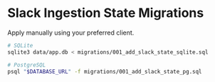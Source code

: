 # Slack Ingestion State Migrations

Apply manually using your preferred client.

```bash
# SQLite
sqlite3 data/app.db < migrations/001_add_slack_state_sqlite.sql

# PostgreSQL
psql "$DATABASE_URL" -f migrations/001_add_slack_state_pg.sql
```
